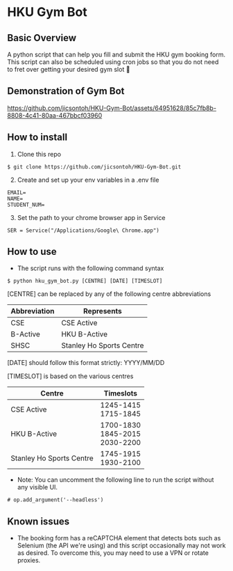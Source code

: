 # HKU Gym Bot

## Basic Overview
A python script that can help you fill and submit the HKU gym booking form. This script can also be scheduled using cron jobs so that you do not need to fret over getting your desired gym slot 💪

## Demonstration of Gym Bot


https://github.com/jicsontoh/HKU-Gym-Bot/assets/64951628/85c7fb8b-8808-4c41-80aa-467bbcf03960



## How to install
1. Clone this repo
```
$ git clone https://github.com/jicsontoh/HKU-Gym-Bot.git
```

2. Create and set up your env variables in a .env file
```
EMAIL=
NAME=
STUDENT_NUM=
```

3. Set the path to your chrome browser app in Service
```
SER = Service("/Applications/Google\ Chrome.app")
```


## How to use
- The script runs with the following command syntax
```
$ python hku_gym_bot.py [CENTRE] [DATE] [TIMESLOT]
```
[CENTRE] can be replaced by any of the following centre abbreviations

| Abbreviation | Represents               |
|--------------|--------------------------|
| CSE          | CSE Active               |
| B-Active     | HKU B-Active             |
| SHSC         | Stanley Ho Sports Centre |


[DATE] should follow this format strictly: YYYY/MM/DD


[TIMESLOT] is based on the various centres

| Centre                   | Timeslots                                 |
|--------------------------|-------------------------------------------|
| CSE Active               | 1245-1415 <br/> 1715-1845                 |
| HKU B-Active             | 1700-1830 <br/> 1845-2015 <br/> 2030-2200 |
| Stanley Ho Sports Centre | 1745-1915 <br/> 1930-2100                 |

- Note: You can uncomment the following line to run the script without any visible UI. 
```
# op.add_argument('--headless')
```


## Known issues
- The booking form has a reCAPTCHA element that detects bots such as Selenium (the API we're using) and this script occasionally may not work as desired.
To overcome this, you may need to use a VPN or rotate proxies.
